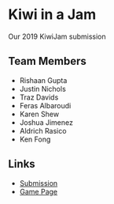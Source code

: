 # Kiwi in a Jam

Our 2019 KiwiJam submission

## Team Members
* Rishaan Gupta
* Justin Nichols
* Traz Davids
* Feras Albaroudi
* Karen Shew
* Joshua Jimenez
* Aldrich Rasico
* Ken Fong

## Links

* [Submission](https://itch.io/jam/kiwijam19/rate/453421)
* [Game Page](https://cormacj10.itch.io/kiwi-in-a-jam)
